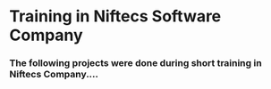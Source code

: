 # Training in Niftecs Software Company

### The following projects were done during short training in Niftecs Company....
